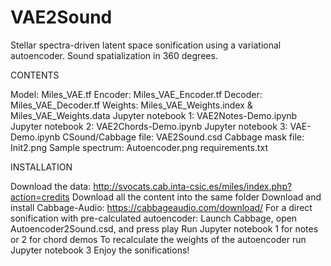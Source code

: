 # VAE2Sound
Stellar spectra-driven latent space sonification using a variational autoencoder. Sound spatialization in 360 degrees.







CONTENTS

Model: Miles_VAE.tf
Encoder: Miles_VAE_Encoder.tf
Decoder: Miles_VAE_Decoder.tf
Weights: Miles_VAE_Weights.index & Miles_VAE_Weights.data
Jupyter notebook 1: VAE2Notes-Demo.ipynb
Jupyter notebook 2: VAE2Chords-Demo.ipynb
Jupyter notebook 3: VAE-Demo.ipynb
CSound/Cabbage file: VAE2Sound.csd
Cabbage mask file: Init2.png
Sample spectrum: Autoencoder.png
requirements.txt

INSTALLATION

Download the data: http://svocats.cab.inta-csic.es/miles/index.php?action=credits
Download all the content into the same folder
Download and install Cabbage-Audio: https://cabbageaudio.com/download/
For a direct sonification with pre-calculated autoencoder:
Launch Cabbage, open Autoencoder2Sound.csd, and press play
Run Jupyter notebook 1 for notes or 2 for chord demos
To recalculate the weights of the autoencoder run Jupyter notebook 3
Enjoy the sonifications!
